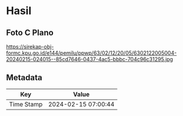 # Hasil

## Foto C Plano

https://sirekap-obj-formc.kpu.go.id/e144/pemilu/ppwp/63/02/12/20/05/6302122005004-20240215-024015--85cd7646-0437-4ac5-bbbc-704c96c31295.jpg


## Metadata

| Key        | Value               |
| ---------- | ------------------- |
| Time Stamp | 2024-02-15 07:00:44 |




